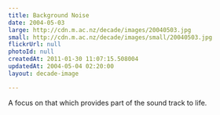 ```yaml
---
title: Background Noise
date: 2004-05-03
large: http://cdn.m.ac.nz/decade/images/20040503.jpg
small: http://cdn.m.ac.nz/decade/images/small/20040503.jpg
flickrUrl: null
photoId: null
createdAt: 2011-01-30 11:07:15.508004
updatedAt: 2004-05-04 02:20:00
layout: decade-image

---
```

A focus on that which provides part of the sound track to life.
